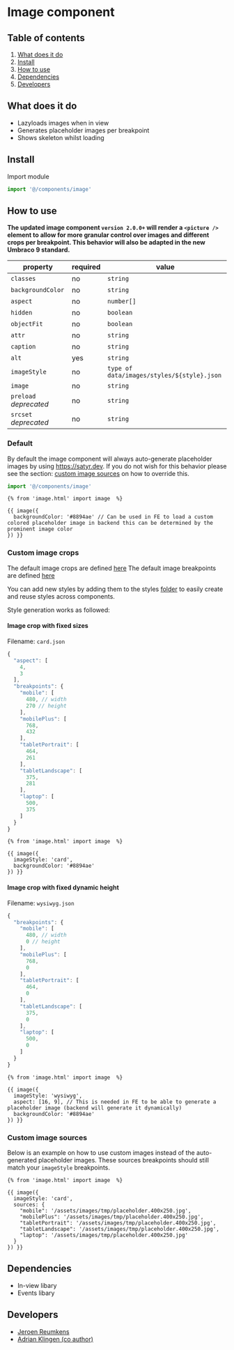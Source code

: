 # Image component

## Table of contents

1. [What does it do](#markdown-header-what-does-it-do)
2. [Install](#markdown-header-install)
3. [How to use](#markdown-header-how-to-use)
4. [Dependencies](#markdown-header-dependencies)
5. [Developers](#markdown-header-developers)

## What does it do

- Lazyloads images when in view
- Generates placeholder images per breakpoint
- Shows skeleton whilst loading

## Install

Import module

```javascript
import '@/components/image'
```

## How to use

**The updated image component `version 2.0.0+` will render a `<picture />` element to allow for more granular control over images and different crops per breakpoint. This behavior will also be adapted in the new Umbraco 9 standard.**

| property               | required | value                                      |
| ---------------------- | -------- | ------------------------------------------ |
| `classes`              | no       | `string`                                   |
| `backgroundColor`      | no       | `string`                                   |
| `aspect`               | no       | `number[]`                                 |
| `hidden`               | no       | `boolean`                                  |
| `objectFit`            | no       | `boolean`                                  |
| `attr`                 | no       | `string`                                   |
| `caption`              | no       | `string`                                   |
| `alt`                  | yes      | `string`                                   |
| `imageStyle`           | no       | `type of data/images/styles/${style}.json` |
| `image`                | no       | `string`                                   |
| `preload` _deprecated_ | no       | `string`                                   |
| `srcset` _deprecated_  | no       | `string`                                   |

### Default

By default the image component will always auto-generate placeholder images by using https://satyr.dev.
If you do not wish for this behavior please see the section: [custom image sources](#markdown-header-custom-image-sources) on how to override this.

```javascript
import '@/components/image'
```

```htmlmixed
{% from 'image.html' import image  %}

{{ image({
  backgroundColor: '#8894ae' // Can be used in FE to load a custom colored placeholder image in backend this can be determined by the prominent image color
}) }}
```

### Custom image crops

The default image crops are defined [here](/source/data/images/styles/default.json)
The default image breakpoints are defined [here](/source/data/images/breakpoints.json)

You can add new styles by adding them to the styles [folder](/source/data/images/styles/) to easily create and reuse styles across components.

Style generation works as followed:

#### Image crop with fixed sizes

Filename: `card.json`

```javascript
{
  "aspect": [
    4,
    3
  ],
  "breakpoints": {
    "mobile": [
      480, // width
      270 // height
    ],
    "mobilePlus": [
      768,
      432
    ],
    "tabletPortrait": [
      464,
      261
    ],
    "tabletLandscape": [
      375,
      281
    ],
    "laptop": [
      500,
      375
    ]
  }
}
```

```htmlmixed
{% from 'image.html' import image  %}

{{ image({
  imageStyle: 'card',
  backgroundColor: '#8894ae'
}) }}
```

#### Image crop with fixed dynamic height

Filename: `wysiwyg.json`

```javascript
{
  "breakpoints": {
    "mobile": [
      480, // width
      0 // height
    ],
    "mobilePlus": [
      768,
      0
    ],
    "tabletPortrait": [
      464,
      0
    ],
    "tabletLandscape": [
      375,
      0
    ],
    "laptop": [
      500,
      0
    ]
  }
}
```

```htmlmixed
{% from 'image.html' import image  %}

{{ image({
  imageStyle: 'wysiwyg',
  aspect: [16, 9], // This is needed in FE to be able to generate a placeholder image (backend will generate it dynamically)
  backgroundColor: '#8894ae'
}) }}
```

### Custom image sources

Below is an example on how to use custom images instead of the auto-generated placeholder images.
These sources breakpoints should still match your `imageStyle` breakpoints.

```htmlmixed
{% from 'image.html' import image  %}

{{ image({
  imageStyle: 'card',
  sources: {
    "mobile": '/assets/images/tmp/placeholder.400x250.jpg',
    "mobilePlus": '/assets/images/tmp/placeholder.400x250.jpg',
    "tabletPortrait": '/assets/images/tmp/placeholder.400x250.jpg',
    "tabletLandscape": '/assets/images/tmp/placeholder.400x250.jpg',
    "laptop": '/assets/images/tmp/placeholder.400x250.jpg'
  }
}) }}
```

## Dependencies

- In-view libary
- Events libary

## Developers

- [Jeroen Reumkens](mailto:jeroen-reumkens@tamtam.nl)
- [Adrian Klingen (co author)](mailto:adrian.klingen@deptagency.com)
